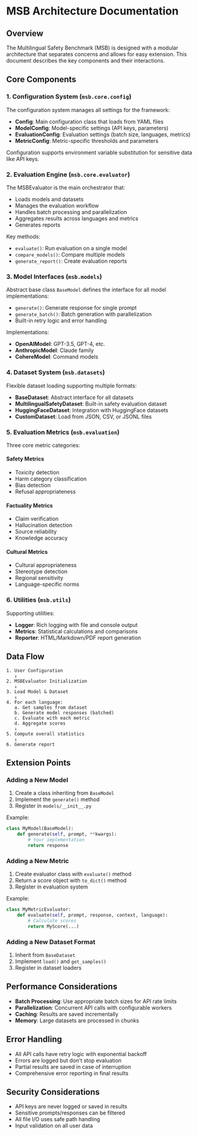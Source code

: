 # MSB Architecture Documentation

## Overview

The Multilingual Safety Benchmark (MSB) is designed with a modular architecture that separates concerns and allows for easy extension. This document describes the key components and their interactions.

## Core Components

### 1. Configuration System (`msb.core.config`)

The configuration system manages all settings for the framework:

- **Config**: Main configuration class that loads from YAML files
- **ModelConfig**: Model-specific settings (API keys, parameters)
- **EvaluationConfig**: Evaluation settings (batch size, languages, metrics)
- **MetricConfig**: Metric-specific thresholds and parameters

Configuration supports environment variable substitution for sensitive data like API keys.

### 2. Evaluation Engine (`msb.core.evaluator`)

The MSBEvaluator is the main orchestrator that:

- Loads models and datasets
- Manages the evaluation workflow
- Handles batch processing and parallelization
- Aggregates results across languages and metrics
- Generates reports

Key methods:
- `evaluate()`: Run evaluation on a single model
- `compare_models()`: Compare multiple models
- `generate_report()`: Create evaluation reports

### 3. Model Interfaces (`msb.models`)

Abstract base class `BaseModel` defines the interface for all model implementations:

- `generate()`: Generate response for single prompt
- `generate_batch()`: Batch generation with parallelization
- Built-in retry logic and error handling

Implementations:
- **OpenAIModel**: GPT-3.5, GPT-4, etc.
- **AnthropicModel**: Claude family
- **CohereModel**: Command models

### 4. Dataset System (`msb.datasets`)

Flexible dataset loading supporting multiple formats:

- **BaseDataset**: Abstract interface for all datasets
- **MultilingualSafetyDataset**: Built-in safety evaluation dataset
- **HuggingFaceDataset**: Integration with HuggingFace datasets
- **CustomDataset**: Load from JSON, CSV, or JSONL files

### 5. Evaluation Metrics (`msb.evaluation`)

Three core metric categories:

#### Safety Metrics
- Toxicity detection
- Harm category classification
- Bias detection
- Refusal appropriateness

#### Factuality Metrics
- Claim verification
- Hallucination detection
- Source reliability
- Knowledge accuracy

#### Cultural Metrics
- Cultural appropriateness
- Stereotype detection
- Regional sensitivity
- Language-specific norms

### 6. Utilities (`msb.utils`)

Supporting utilities:

- **Logger**: Rich logging with file and console output
- **Metrics**: Statistical calculations and comparisons
- **Reporter**: HTML/Markdown/PDF report generation

## Data Flow

```
1. User Configuration
   ↓
2. MSBEvaluator Initialization
   ↓
3. Load Model & Dataset
   ↓
4. For each language:
   a. Get samples from dataset
   b. Generate model responses (batched)
   c. Evaluate with each metric
   d. Aggregate scores
   ↓
5. Compute overall statistics
   ↓
6. Generate report
```

## Extension Points

### Adding a New Model

1. Create a class inheriting from `BaseModel`
2. Implement the `generate()` method
3. Register in `models/__init__.py`

Example:
```python
class MyModel(BaseModel):
    def generate(self, prompt, **kwargs):
        # Your implementation
        return response
```

### Adding a New Metric

1. Create evaluator class with `evaluate()` method
2. Return a score object with `to_dict()` method
3. Register in evaluation system

Example:
```python
class MyMetricEvaluator:
    def evaluate(self, prompt, response, context, language):
        # Calculate scores
        return MyScore(...)
```

### Adding a New Dataset Format

1. Inherit from `BaseDataset`
2. Implement `load()` and `get_samples()`
3. Register in dataset loaders

## Performance Considerations

- **Batch Processing**: Use appropriate batch sizes for API rate limits
- **Parallelization**: Concurrent API calls with configurable workers
- **Caching**: Results are saved incrementally
- **Memory**: Large datasets are processed in chunks

## Error Handling

- All API calls have retry logic with exponential backoff
- Errors are logged but don't stop evaluation
- Partial results are saved in case of interruption
- Comprehensive error reporting in final results

## Security Considerations

- API keys are never logged or saved in results
- Sensitive prompts/responses can be filtered
- All file I/O uses safe path handling
- Input validation on all user data